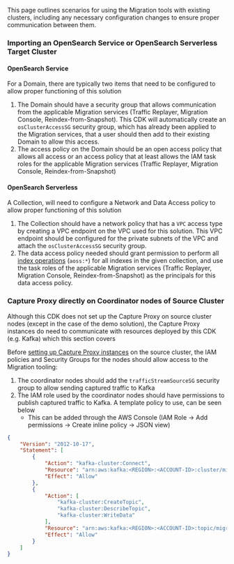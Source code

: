 This page outlines scenarios for using the Migration tools with existing clusters, including any necessary configuration changes to ensure proper communication between them.


### Importing an OpenSearch Service or OpenSearch Serverless Target Cluster
#### OpenSearch Service
For a Domain, there are typically two items that need to be configured to allow proper functioning of this solution
1. The Domain should have a security group that allows communication from the applicable Migration services (Traffic Replayer, Migration Console, Reindex-from-Snapshot). This CDK will automatically create an `osClusterAccessSG` security group, which has already been applied to the Migration services, that a user should then add to their existing Domain to allow this access.
2. The access policy on the Domain should be an open access policy that allows all access or an access policy that at least allows the IAM task roles for the applicable Migration services (Traffic Replayer, Migration Console, Reindex-from-Snapshot)

#### OpenSearch Serverless
A Collection, will need to configure a Network and Data Access policy to allow proper functioning of this solution
1. The Collection should have a network policy that has a `VPC` access type by creating a VPC endpoint on the VPC used for this solution. This VPC endpoint should be configured for the private subnets of the VPC and attach the `osClusterAccessSG` security group.
2. The data access policy needed should grant permission to perform all [index operations](https://docs.aws.amazon.com/opensearch-service/latest/developerguide/serverless-data-access.html#serverless-data-supported-permissions) (`aoss:*`) for all indexes in the given collection, and use the task roles of the applicable Migration services (Traffic Replayer, Migration Console, Reindex-from-Snapshot) as the principals for this data access policy.


### Capture Proxy directly on Coordinator nodes of Source Cluster
Although this CDK does not set up the Capture Proxy on source cluster nodes (except in the case of the demo solution), the Capture Proxy instances do need to communicate with resources deployed by this CDK (e.g. Kafka) which this section covers

Before [setting up Capture Proxy instances](https://github.com/opensearch-project/opensearch-migrations/tree/main/TrafficCapture/trafficCaptureProxyServer#installing-capture-proxy-on-coordinator-nodes) on the source cluster, the IAM policies and Security Groups for the nodes should allow access to the Migration tooling:
1. The coordinator nodes should add the `trafficStreamSourceSG` security group to allow sending captured traffic to Kafka
2. The IAM role used by the coordinator nodes should have permissions to publish captured traffic to Kafka. A template policy to use, can be seen below
   * This can be added through the AWS Console (IAM Role -> Add permissions -> Create inline policy -> JSON view)
```json
{
    "Version": "2012-10-17",
    "Statement": [
        {
            "Action": "kafka-cluster:Connect",
            "Resource": "arn:aws:kafka:<REGION>:<ACCOUNT-ID>:cluster/migration-msk-cluster-<STAGE>/*",
            "Effect": "Allow"
        },
        {
            "Action": [
                "kafka-cluster:CreateTopic",
                "kafka-cluster:DescribeTopic",
                "kafka-cluster:WriteData"
            ],
            "Resource": "arn:aws:kafka:<REGION>:<ACCOUNT-ID>:topic/migration-msk-cluster-<STAGE>/*",
            "Effect": "Allow"
        }
    ]
}
```
